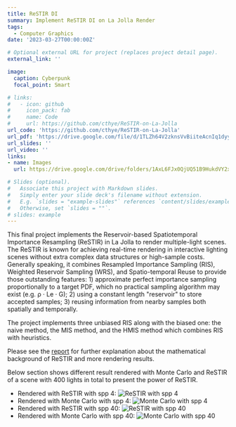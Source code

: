 ```yaml
---
title: ReSTIR DI
summary: Implement ReSTIR DI on La Jolla Render
tags:
  - Computer Graphics
date: '2023-03-27T00:00:00Z'

# Optional external URL for project (replaces project detail page).
external_link: ''

image:
  caption: Cyberpunk
  focal_point: Smart

# links:
#   - icon: github
#     icon_pack: fab
#     name: Code
#     url: https://github.com/cthye/ReSTIR-on-La-Jolla
url_code: 'https://github.com/cthye/ReSTIR-on-La-Jolla'
url_pdf: 'https://drive.google.com/file/d/1TLZh64V2zknsVvBiiteAcnIq1dyykyNn/view?usp=sharing'
url_slides: ''
url_video: ''
links:
- name: Images
  url: https://drive.google.com/drive/folders/1AxL6FJx0QjUQ51B9HukdVY2xPCcVffO0?usp=sharing

# Slides (optional).
#   Associate this project with Markdown slides.
#   Simply enter your slide deck's filename without extension.
#   E.g. `slides = "example-slides"` references `content/slides/example-slides.md`.
#   Otherwise, set `slides = ""`.
# slides: example
---
```


This final project implements the Reservoir-based Spatiotemporal Importance Resampling (ReSTIR)
in La Jolla to render multiple-light scenes. The ReSTIR is known for achieving real-time rendering
in interactive lighting scenes without extra complex data structures or high-sample costs. Generally
speaking, it combines Resampled Importance Sampling (RIS), Weighted Reservoir Sampling (WRS),
and Spatio-temporal Reuse to provide those outstanding features: 1) approximate perfect importance
sampling proportionally to a target PDF, which no practical sampling algorithm may exist (e.g.
ρ · Le · G); 2) using a constant length "reservoir" to store accepted samples; 3) reusing information
from nearby samples both spatially and temporally.

The project implements three unbiased RIS along with the biased one: the naive method, the
MIS method, and the HMIS method which combines RIS with heuristics.

Please see the [report](https://drive.google.com/file/d/1TLZh64V2zknsVvBiiteAcnIq1dyykyNn/view?usp=sharing) for further explanation about the mathematical background of ReSTIR and more rendering results.

Below section shows different result rendered with Monte Carlo and ReSTIR of a scene with 400 lights in total to present the power of ReSTIR.

- Rendered with ReSTIR with spp 4:
![ReSTIR with spp 4](images/final_restir_1_bunny_4.png)
- Rendered with Monte Carlo with spp 4:
![Monte Carlo with spp 4](images/mc_bunny_4.png)
- Rendered with ReSTIR with spp 40:
![ReSTIR with spp 40](images/final_restir_1_bunny_40.png)
- Rendered with Monte Carlo with spp 40:
![Monte Carlo with spp 40](images/mc_bunny_40.png)

